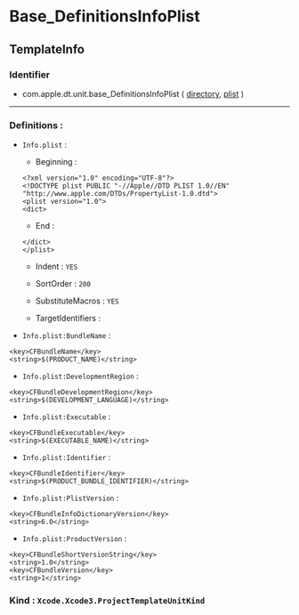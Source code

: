# Base_DefinitionsInfoPlist

## TemplateInfo

### Identifier

- com.apple.dt.unit.base_DefinitionsInfoPlist ( [directory](/Applications/Xcode.app/Contents/Developer/Library/Xcode/Templates/Project%20Templates/Base/Base_DefinitionsInfoPlist.xctemplate), [plist](/Applications/Xcode.app/Contents/Developer/Library/Xcode/Templates/Project%20Templates/Base/Base_DefinitionsInfoPlist.xctemplate/TemplateInfo.plist) )

---

### Definitions : 

- `Info.plist` : 

	- Beginning : 

	```
	<?xml version="1.0" encoding="UTF-8"?>
	<!DOCTYPE plist PUBLIC "-//Apple//DTD PLIST 1.0//EN" "http://www.apple.com/DTDs/PropertyList-1.0.dtd">
	<plist version="1.0">
	<dict>
	
	```

	- End : 

	```
	</dict>
	</plist>
	```

	- Indent : `YES`

	- SortOrder : `200`

	- SubstituteMacros : `YES`

	- TargetIdentifiers : 

- `Info.plist:BundleName` : 

```
<key>CFBundleName</key>
<string>$(PRODUCT_NAME)</string>

```

- `Info.plist:DevelopmentRegion` : 

```
<key>CFBundleDevelopmentRegion</key>
<string>$(DEVELOPMENT_LANGUAGE)</string>

```

- `Info.plist:Executable` : 

```
<key>CFBundleExecutable</key>
<string>$(EXECUTABLE_NAME)</string>

```

- `Info.plist:Identifier` : 

```
<key>CFBundleIdentifier</key>
<string>$(PRODUCT_BUNDLE_IDENTIFIER)</string>

```

- `Info.plist:PlistVersion` : 

```
<key>CFBundleInfoDictionaryVersion</key>
<string>6.0</string>

```

- `Info.plist:ProductVersion` : 

```
<key>CFBundleShortVersionString</key>
<string>1.0</string>
<key>CFBundleVersion</key>
<string>1</string>

```

### Kind : `Xcode.Xcode3.ProjectTemplateUnitKind`